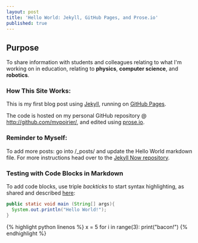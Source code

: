 ```yaml
---
layout: post
title: 'Hello World: Jekyll, GitHub Pages, and Prose.io'
published: true
---
```


## Purpose
To share information with students and colleagues relating to what I'm working on in education, relating to **physics**, **computer science**, and **robotics**.

### How This Site Works:
This is my first blog post using [Jekyll](https://github.com/barryclark/jekyll-now), running on [GitHub Pages](https://mvpoirier.github.io/).

The code is hosted on my personal GitHub repository @ <http://github.com/mvpoirier/>, and edited using [prose.io](https://prose.io).

### Reminder to Myself:
To add more posts: go into /_posts/ and update the Hello World markdown file. For more instructions head over to the [Jekyll Now repository](https://github.com/barryclark/jekyll-now).

### Testing with Code Blocks in Markdown
To add code blocks, use triple _backticks_ to start syntax highlighting, as shared and described [here](https://frankindev.com/2017/03/18/syntax-highlight-with-rouge-in-jekyll/):

```java
public static void main (String[] args){
  System.out.println("Hello World!");
}
```

{% highlight python linenos %}
x = 5
for i in range(3):
	print("bacon!")
{% endhighlight %}
